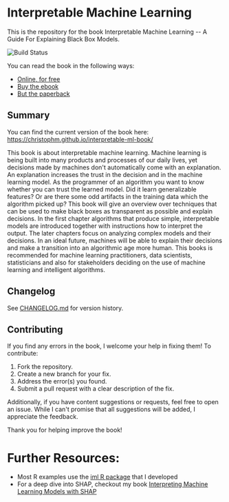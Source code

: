# Interpretable Machine Learning

This is the repository for the book Interpretable Machine Learning -- A Guide For Explaining Black Box Models.

![Build Status](https://github.com/christophM/interpretable-ml-book/actions/workflows/Book.yaml/badge.svg)

You can read the book in the following ways:

- [Online, for free](https://christophm.github.io/interpretable-ml-book/)
- [Buy the ebook](https://leanpub.com/interpretable-machine-learning/)
- [But the paperback]()

## Summary

You can find the current version of the book here: https://christophm.github.io/interpretable-ml-book/

This book is about interpretable machine learning. Machine learning is being built into many products and processes of our daily lives, yet decisions made by machines don't automatically come with an explanation. An explanation increases the trust in the decision and in the machine learning model. As the programmer of an algorithm you want to know whether you can trust the learned model. Did it learn generalizable features? Or are there some odd artifacts in the training data which the algorithm picked up? This book will give an overview over techniques that can be used to make black boxes as transparent as possible and explain decisions. In the first chapter algorithms that produce simple, interpretable models are introduced together with instructions how to interpret the output. The later chapters focus on analyzing complex models and their decisions.
In an ideal future, machines will be able to explain their decisions and make a transition into an algorithmic age more human. This books is recommended for machine learning practitioners, data scientists, statisticians and also for stakeholders deciding on the use of machine learning and intelligent algorithms.

## Changelog  

See [CHANGELOG.md](CHANGELOG.md) for version history.


## Contributing

If you find any errors in the book, I welcome your help in fixing them! To contribute:

1. Fork the repository.
1. Create a new branch for your fix.
1. Address the error(s) you found.
1. Submit a pull request with a clear description of the fix.

Additionally, if you have content suggestions or requests, feel free to open an issue. While I can't promise that all suggestions will be added, I appreciate the feedback.

Thank you for helping improve the book!


# Further Resources:

- Most R examples use the [iml R package](https://github.com/giuseppec/iml) that I developed
- For a deep dive into SHAP, checkout my book [Interpreting Machine Learning Models with SHAP](https://christophmolnar.com/books/shap/)




